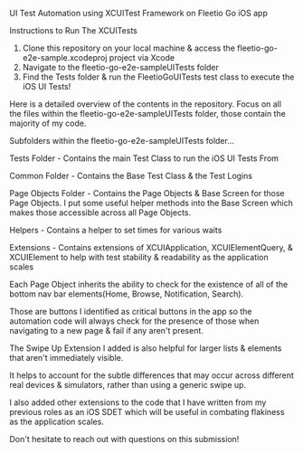 UI Test Automation using XCUITest Framework on Fleetio Go iOS app

Instructions to Run The XCUITests

1. Clone this repository on your local machine & access the fleetio-go-e2e-sample.xcodeproj project via Xcode
2. Navigate to the fleetio-go-e2e-sampleUITests folder
3. Find the Tests folder & run the FleetioGoUITests test class to execute the iOS UI Tests!
 

Here is a detailed overview of the contents in the repository. Focus on all the files within the fleetio-go-e2e-sampleUITests folder, those contain the majority of my code.

Subfolders within the fleetio-go-e2e-sampleUITests folder...

Tests Folder  - Contains the main Test Class to run the iOS UI Tests From

Common Folder - Contains the Base Test Class & the Test Logins 

Page Objects Folder - Contains the Page Objects & Base Screen for those Page Objects. I put some useful helper methods into the Base Screen which makes those accessible across all Page Objects.

Helpers - Contains a helper to set times for various waits 

Extensions - Contains extensions of XCUIApplication, XCUIElementQuery, & XCUIElement to help with test stability & readability as the application scales 

Each Page Object inherits the ability to check for the existence of all of the bottom nav bar elements(Home, Browse, Notification, Search).

Those are buttons I identified as critical buttons in the app so the automation code will always check for the presence of those when navigating to a new page & fail if any aren't present.

The Swipe Up Extension I added is also helpful for larger lists & elements that aren't immediately visible.

It helps to account for the subtle differences that may occur across different real devices & simulators, rather than using a generic swipe up.

I also added other extensions to the code that I have written from my previous roles as an iOS SDET which will be useful in combating flakiness as the application scales.

Don't hesitate to reach out with questions on this submission!


